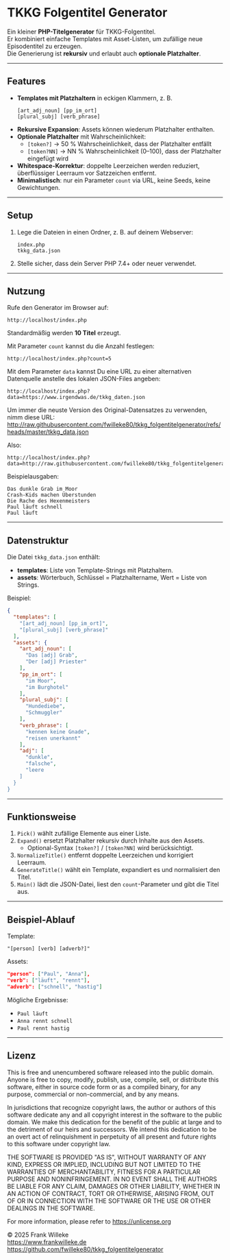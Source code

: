 # TKKG Folgentitel Generator

Ein kleiner **PHP-Titelgenerator** für TKKG-Folgentitel.  
Er kombiniert einfache Templates mit Asset-Listen, um zufällige neue Episodentitel zu erzeugen.  
Die Generierung ist **rekursiv** und erlaubt auch **optionale Platzhalter**.

---

## Features

- **Templates mit Platzhaltern** in eckigen Klammern, z. B.  
  ```text
  [art_adj_noun] [pp_im_ort]
  [plural_subj] [verb_phrase]
  ```
- **Rekursive Expansion**: Assets können wiederum Platzhalter enthalten.
- **Optionale Platzhalter** mit Wahrscheinlichkeit:  
  - `[token?]` → 50 % Wahrscheinlichkeit, dass der Platzhalter entfällt  
  - `[token?NN]` → NN % Wahrscheinlichkeit (0–100), dass der Platzhalter eingefügt wird  
- **Whitespace-Korrektur**: doppelte Leerzeichen werden reduziert, überflüssiger Leerraum vor Satzzeichen entfernt.
- **Minimalistisch**: nur ein Parameter `count` via URL, keine Seeds, keine Gewichtungen.

---

## Setup

1. Lege die Dateien in einen Ordner, z. B. auf deinem Webserver:
   ```
   index.php
   tkkg_data.json
   ```
2. Stelle sicher, dass dein Server PHP 7.4+ oder neuer verwendet.

---

## Nutzung

Rufe den Generator im Browser auf:

```url
http://localhost/index.php
```

Standardmäßig werden **10 Titel** erzeugt.  

Mit Parameter `count` kannst du die Anzahl festlegen:

```url
http://localhost/index.php?count=5
```

Mit dem Parameter `data` kannst Du eine URL zu einer alternativen Datenquelle anstelle des lokalen JSON-Files angeben:

```url
http://localhost/index.php?data=https://www.irgendwas.de/tkkg_daten.json
```

Um immer die neuste Version des Original-Datensatzes zu verwenden, nimm diese URL:  
http://raw.githubusercontent.com/fwilleke80/tkkg_folgentitelgenerator/refs/heads/master/tkkg_data.json

Also:

```url
http://localhost/index.php?data=http://raw.githubusercontent.com/fwilleke80/tkkg_folgentitelgenerator/refs/heads/master/tkkg_data.json
```

Beispielausgaben:

```
Das dunkle Grab im Moor
Crash-Kids machen Überstunden
Die Rache des Hexenmeisters
Paul läuft schnell
Paul läuft
```

---

## Datenstruktur

Die Datei `tkkg_data.json` enthält:

- **templates**: Liste von Template-Strings mit Platzhaltern.
- **assets**: Wörterbuch, Schlüssel = Platzhaltername, Wert = Liste von Strings.

Beispiel:

```json
{
  "templates": [
    "[art_adj_noun] [pp_im_ort]",
    "[plural_subj] [verb_phrase]"
  ],
  "assets": {
    "art_adj_noun": [
      "Das [adj] Grab",
      "Der [adj] Priester"
    ],
    "pp_im_ort": [
      "im Moor",
      "im Burghotel"
    ],
    "plural_subj": [
      "Hundediebe",
      "Schmuggler"
    ],
    "verb_phrase": [
      "kennen keine Gnade",
      "reisen unerkannt"
    ],
    "adj": [
      "dunkle",
      "falsche",
      "leere
    ]
  }
}
```

---

## Funktionsweise

1. `Pick()` wählt zufällige Elemente aus einer Liste.
2. `Expand()` ersetzt Platzhalter rekursiv durch Inhalte aus den Assets.  
   - Optional-Syntax `[token?]` / `[token?NN]` wird berücksichtigt.
3. `NormalizeTitle()` entfernt doppelte Leerzeichen und korrigiert Leerraum.
4. `GenerateTitle()` wählt ein Template, expandiert es und normalisiert den Titel.
5. `Main()` lädt die JSON-Datei, liest den `count`-Parameter und gibt die Titel aus.

---

## Beispiel-Ablauf

Template:  
```
"[person] [verb] [adverb?]"
```

Assets:  
```json
"person": ["Paul", "Anna"],
"verb": ["läuft", "rennt"],
"adverb": ["schnell", "hastig"]
```

Mögliche Ergebnisse:  
- `Paul läuft`  
- `Anna rennt schnell`  
- `Paul rennt hastig`  

---

## Lizenz

This is free and unencumbered software released into the public domain.
Anyone is free to copy, modify, publish, use, compile, sell, or distribute this software, either in source code form or as a compiled binary, for any purpose, commercial or non-commercial, and by any means.

In jurisdictions that recognize copyright laws, the author or authors of this software dedicate any and all copyright interest in the software to the public domain. We make this dedication for the benefit of the public at large and to the detriment of our heirs and successors. We intend this dedication to be an overt act of relinquishment in perpetuity of all present and future rights to this software under copyright law.

THE SOFTWARE IS PROVIDED "AS IS", WITHOUT WARRANTY OF ANY KIND, EXPRESS OR IMPLIED, INCLUDING BUT NOT LIMITED TO THE WARRANTIES OF MERCHANTABILITY, FITNESS FOR A PARTICULAR PURPOSE AND NONINFRINGEMENT. IN NO EVENT SHALL THE AUTHORS BE LIABLE FOR ANY CLAIM, DAMAGES OR OTHER LIABILITY, WHETHER IN AN ACTION OF CONTRACT, TORT OR OTHERWISE, ARISING FROM, OUT OF OR IN CONNECTION WITH THE SOFTWARE OR THE USE OR OTHER DEALINGS IN THE SOFTWARE.

For more information, please refer to https://unlicense.org

© 2025 Frank Willeke  
https://www.frankwilleke.de  
https://github.com/fwilleke80/tkkg_folgentitelgenerator